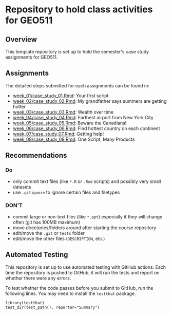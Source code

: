 # Repository to hold class activities for GEO511

## Overview
This template repository is set up to hold the semester's case study assignments for GEO511. 

## Assignments 
The detailed steps submitted for each assignments can be found in: 

  - [week_01/case_study_01.Rmd](week_01/case_study_01.md): Your first script
  - [week_02/case_study_02.Rmd](week_02/case_study_02.md): My grandfather says summers are getting hotter
  - [week_03/case_study_03.Rmd](week_03/case_study_03.md): Wealth over time
  - [week_04/case_study_04.Rmd](week_04/case_study_04.md): Farthest airport from New York City
  - [week_05/case_study_05.Rmd](week_05/case_study_05.md): Beware the Canadians!
  - [week_06/case_study_06.Rmd](week_06/case_study_06.md): Find hottest country on each continent
  - [week_07/case_study_07.Rmd](week_07/case_study_07.md): Getting help!
  - [week_08/case_study_08.Rmd](week_08/case_study_08.md): One Script, Many Products

## Recommendations

### Do
* only commit text files (like `*.R` or `.Rmd` scripts) and possibly very small datasets
* use `.gitignore` to ignore certain files and filetypes

### DON'T
* commit large or non-text files (like `*.ppt`) especially if they will change often (git has 100MB maximum)
* move directories/folders around after starting the course repository
* edit/move the `.git` or `tests` folder
* edit/move the other files (`DESCRIPTION`, etc.)


## Automated Testing
This repository is set up to use automated testing with GitHub actions.  Each time the repository is pushed to GitHub, it will run the tests and report on whether there were any errors.  

To test whether the code passes before you submit to GitHub, run the following lines.  You may need to install the `testthat` package.  

```
library(testthat)
test_dir(test_path(), reporter="Summary")
```

